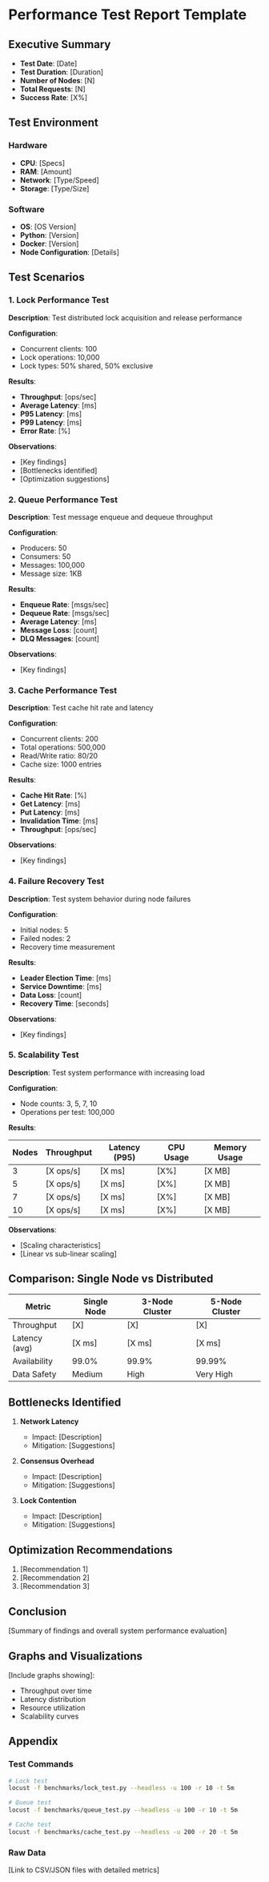 # Performance Test Report Template

## Executive Summary
- **Test Date**: [Date]
- **Test Duration**: [Duration]
- **Number of Nodes**: [N]
- **Total Requests**: [N]
- **Success Rate**: [X%]

## Test Environment

### Hardware
- **CPU**: [Specs]
- **RAM**: [Amount]
- **Network**: [Type/Speed]
- **Storage**: [Type/Size]

### Software
- **OS**: [OS Version]
- **Python**: [Version]
- **Docker**: [Version]
- **Node Configuration**: [Details]

## Test Scenarios

### 1. Lock Performance Test
**Description**: Test distributed lock acquisition and release performance

**Configuration**:
- Concurrent clients: 100
- Lock operations: 10,000
- Lock types: 50% shared, 50% exclusive

**Results**:
- **Throughput**: [ops/sec]
- **Average Latency**: [ms]
- **P95 Latency**: [ms]
- **P99 Latency**: [ms]
- **Error Rate**: [%]

**Observations**:
- [Key findings]
- [Bottlenecks identified]
- [Optimization suggestions]

### 2. Queue Performance Test
**Description**: Test message enqueue and dequeue throughput

**Configuration**:
- Producers: 50
- Consumers: 50
- Messages: 100,000
- Message size: 1KB

**Results**:
- **Enqueue Rate**: [msgs/sec]
- **Dequeue Rate**: [msgs/sec]
- **Average Latency**: [ms]
- **Message Loss**: [count]
- **DLQ Messages**: [count]

**Observations**:
- [Key findings]

### 3. Cache Performance Test  
**Description**: Test cache hit rate and latency

**Configuration**:
- Concurrent clients: 200
- Total operations: 500,000
- Read/Write ratio: 80/20
- Cache size: 1000 entries

**Results**:
- **Cache Hit Rate**: [%]
- **Get Latency**: [ms]
- **Put Latency**: [ms]
- **Invalidation Time**: [ms]
- **Throughput**: [ops/sec]

**Observations**:
- [Key findings]

### 4. Failure Recovery Test
**Description**: Test system behavior during node failures

**Configuration**:
- Initial nodes: 5
- Failed nodes: 2
- Recovery time measurement

**Results**:
- **Leader Election Time**: [ms]
- **Service Downtime**: [ms]
- **Data Loss**: [count]
- **Recovery Time**: [seconds]

**Observations**:
- [Key findings]

### 5. Scalability Test
**Description**: Test system performance with increasing load

**Configuration**:
- Node counts: 3, 5, 7, 10
- Operations per test: 100,000

**Results**:

| Nodes | Throughput | Latency (P95) | CPU Usage | Memory Usage |
|-------|------------|---------------|-----------|--------------|
| 3     | [X ops/s]  | [X ms]        | [X%]      | [X MB]       |
| 5     | [X ops/s]  | [X ms]        | [X%]      | [X MB]       |
| 7     | [X ops/s]  | [X ms]        | [X%]      | [X MB]       |
| 10    | [X ops/s]  | [X ms]        | [X%]      | [X MB]       |

**Observations**:
- [Scaling characteristics]
- [Linear vs sub-linear scaling]

## Comparison: Single Node vs Distributed

| Metric | Single Node | 3-Node Cluster | 5-Node Cluster |
|--------|-------------|----------------|----------------|
| Throughput | [X] | [X] | [X] |
| Latency (avg) | [X ms] | [X ms] | [X ms] |
| Availability | 99.0% | 99.9% | 99.99% |
| Data Safety | Medium | High | Very High |

## Bottlenecks Identified

1. **Network Latency**
   - Impact: [Description]
   - Mitigation: [Suggestions]

2. **Consensus Overhead**
   - Impact: [Description]
   - Mitigation: [Suggestions]

3. **Lock Contention**
   - Impact: [Description]
   - Mitigation: [Suggestions]

## Optimization Recommendations

1. [Recommendation 1]
2. [Recommendation 2]
3. [Recommendation 3]

## Conclusion

[Summary of findings and overall system performance evaluation]

## Graphs and Visualizations

[Include graphs showing]:
- Throughput over time
- Latency distribution
- Resource utilization
- Scalability curves

## Appendix

### Test Commands

```bash
# Lock test
locust -f benchmarks/lock_test.py --headless -u 100 -r 10 -t 5m

# Queue test
locust -f benchmarks/queue_test.py --headless -u 100 -r 10 -t 5m

# Cache test
locust -f benchmarks/cache_test.py --headless -u 200 -r 20 -t 5m
```

### Raw Data
[Link to CSV/JSON files with detailed metrics]
